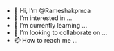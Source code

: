 - 👋 Hi, I’m @Rameshakpmca
- 👀 I’m interested in ...
- 🌱 I’m currently learning ...
- 💞️ I’m looking to collaborate on ...
- 📫 How to reach me ...

<!---
Rameshakpmca/Rameshakpmca is a ✨ special ✨ repository because its `README.md` (this file) appears on your GitHub profile.
You can click the Preview link to take a look at your changes.
--->

